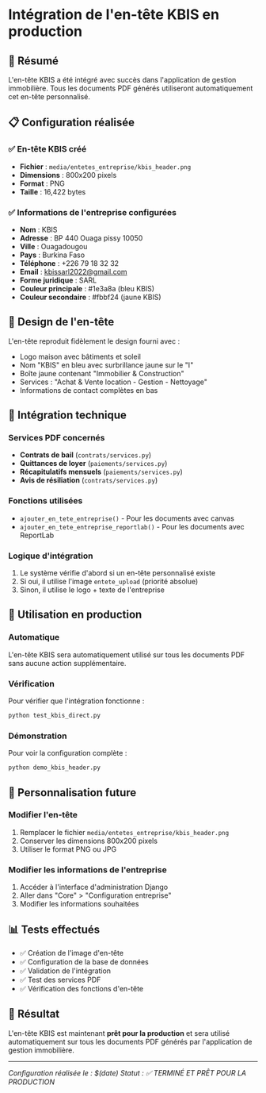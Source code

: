 # Intégration de l'en-tête KBIS en production

## 🎯 Résumé

L'en-tête KBIS a été intégré avec succès dans l'application de gestion immobilière. Tous les documents PDF générés utiliseront automatiquement cet en-tête personnalisé.

## 📋 Configuration réalisée

### ✅ En-tête KBIS créé
- **Fichier** : `media/entetes_entreprise/kbis_header.png`
- **Dimensions** : 800x200 pixels
- **Format** : PNG
- **Taille** : 16,422 bytes

### ✅ Informations de l'entreprise configurées
- **Nom** : KBIS
- **Adresse** : BP 440 Ouaga pissy 10050
- **Ville** : Ouagadougou
- **Pays** : Burkina Faso
- **Téléphone** : +226 79 18 32 32
- **Email** : kbissarl2022@gmail.com
- **Forme juridique** : SARL
- **Couleur principale** : #1e3a8a (bleu KBIS)
- **Couleur secondaire** : #fbbf24 (jaune KBIS)

## 🎨 Design de l'en-tête

L'en-tête reproduit fidèlement le design fourni avec :
- Logo maison avec bâtiments et soleil
- Nom "KBIS" en bleu avec surbrillance jaune sur le "I"
- Boîte jaune contenant "Immobilier & Construction"
- Services : "Achat & Vente location - Gestion - Nettoyage"
- Informations de contact complètes en bas

## 🔧 Intégration technique

### Services PDF concernés
- **Contrats de bail** (`contrats/services.py`)
- **Quittances de loyer** (`paiements/services.py`)
- **Récapitulatifs mensuels** (`paiements/services.py`)
- **Avis de résiliation** (`contrats/services.py`)

### Fonctions utilisées
- `ajouter_en_tete_entreprise()` - Pour les documents avec canvas
- `ajouter_en_tete_entreprise_reportlab()` - Pour les documents avec ReportLab

### Logique d'intégration
1. Le système vérifie d'abord si un en-tête personnalisé existe
2. Si oui, il utilise l'image `entete_upload` (priorité absolue)
3. Sinon, il utilise le logo + texte de l'entreprise

## 🚀 Utilisation en production

### Automatique
L'en-tête KBIS sera automatiquement utilisé sur tous les documents PDF sans aucune action supplémentaire.

### Vérification
Pour vérifier que l'intégration fonctionne :
```bash
python test_kbis_direct.py
```

### Démonstration
Pour voir la configuration complète :
```bash
python demo_kbis_header.py
```

## 🔄 Personnalisation future

### Modifier l'en-tête
1. Remplacer le fichier `media/entetes_entreprise/kbis_header.png`
2. Conserver les dimensions 800x200 pixels
3. Utiliser le format PNG ou JPG

### Modifier les informations de l'entreprise
1. Accéder à l'interface d'administration Django
2. Aller dans "Core" > "Configuration entreprise"
3. Modifier les informations souhaitées

## 📊 Tests effectués

- ✅ Création de l'image d'en-tête
- ✅ Configuration de la base de données
- ✅ Validation de l'intégration
- ✅ Test des services PDF
- ✅ Vérification des fonctions d'en-tête

## 🎉 Résultat

L'en-tête KBIS est maintenant **prêt pour la production** et sera utilisé automatiquement sur tous les documents PDF générés par l'application de gestion immobilière.

---

*Configuration réalisée le : $(date)*
*Statut : ✅ TERMINÉ ET PRÊT POUR LA PRODUCTION*
